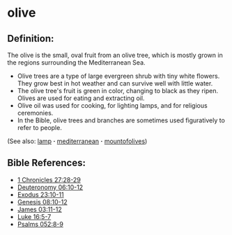 # olive #

## Definition: ##

The olive is the small, oval fruit from an olive tree, which is mostly grown in the regions surrounding the Mediterranean Sea.

* Olive trees are a type of large evergreen shrub with tiny white flowers. They grow best in hot weather and can survive well with little water.
* The olive tree's fruit is green in color, changing to black as they ripen. Olives are used for eating and extracting oil.
* Olive oil was used for cooking, for lighting lamps, and for religious ceremonies.
* In the Bible, olive trees and branches are sometimes used figuratively to refer to people.

(See also: [lamp](../other/lamp.md) **·** [mediterranean](../other/mediterranean.md) **·** [mountofolives](../other/mountofolives.md))

## Bible References: ##

* [1 Chronicles 27:28-29](https://door43.org/en/bible/notes/1ch/27/28)
* [Deuteronomy 06:10-12](https://door43.org/en/bible/notes/deu/06/10)
* [Exodus 23:10-11](https://door43.org/en/bible/notes/exo/23/10)
* [Genesis 08:10-12](https://door43.org/en/bible/notes/gen/08/10)
* [James 03:11-12](https://door43.org/en/bible/notes/jas/03/11)
* [Luke 16:5-7](https://door43.org/en/bible/notes/luk/16/05)
* [Psalms 052:8-9](https://door43.org/en/bible/notes/psa/052/008)

